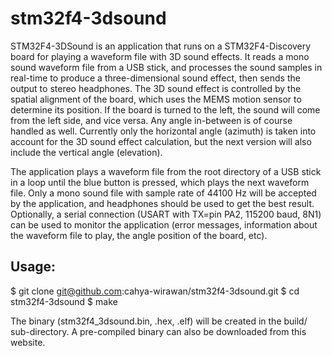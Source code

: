 # stm32f4-3dsound

STM32F4-3DSound is an application that runs on a STM32F4-Discovery board for playing a waveform file with 3D sound effects. It reads a mono sound waveform file from a USB stick, and processes the sound samples in real-time to produce a three-dimensional sound effect, then sends the output to stereo headphones. The 3D sound effect is controlled by the spatial alignment of the board, which uses the MEMS motion sensor to determine its position. If the board is turned to the left, the sound will come from the left side, and vice versa. Any angle in-between is of course handled as well. Currently only the horizontal angle (azimuth) is taken into account for the 3D sound effect calculation, but the next version will also include the vertical angle (elevation).

The application plays a waveform file from the root directory of a USB stick in a loop until the blue button is pressed, which plays the next waveform file. Only a mono sound file with sample rate of 44100 Hz will be accepted by the application, and headphones should be used to get the best result. Optionally, a serial connection (USART with TX=pin PA2, 115200 baud, 8N1) can be used to monitor the application (error messages, information about the waveform file to play, the angle position of the board, etc).

## Usage:

$ git clone git@github.com:cahya-wirawan/stm32f4-3dsound.git
$ cd stm32f4-3dsound
$ make

The binary (stm32f4_3dsound.bin, .hex, .elf) will be created in the build/ sub-directory. A pre-compiled binary can also be downloaded from this website.
